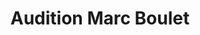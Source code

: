 ---
title: "Audition Marc Boulet"
url: /le-plessis-trevise/audition-marc-boulet/
shop: les appareils auditifs
---